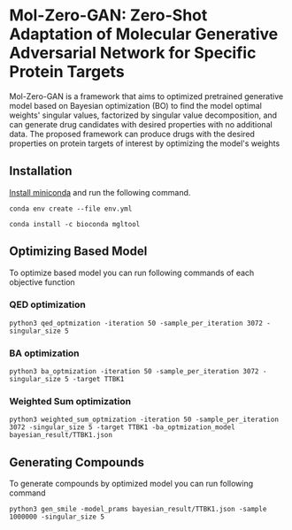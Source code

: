 # Mol-Zero-GAN: Zero-Shot Adaptation of Molecular Generative Adversarial Network for Specific Protein Targets
Mol-Zero-GAN is a framework that aims to optimized pretrained generative model based on Bayesian optimization (BO) to find the model optimal weights' singular values, factorized by singular value decomposition, and can generate drug candidates with desired properties with no additional data. The proposed framework can produce drugs with the desired properties on protein targets of interest by optimizing the model's weights


## Installation

[Install miniconda](https://docs.conda.io/en/latest/miniconda.html) and run the following command.

```conda env create --file env.yml```

```conda install -c bioconda mgltool```

## Optimizing Based Model

To optimize based model you can run following commands of each objective function

### QED optimization

```python3 qed_optmization -iteration 50 -sample_per_iteration 3072 -singular_size 5```

### BA optimization

```python3 ba_optmization -iteration 50 -sample_per_iteration 3072 -singular_size 5 -target TTBK1```

### Weighted Sum optimization

```python3 weighted_sum_optmization -iteration 50 -sample_per_iteration 3072 -singular_size 5 -target TTBK1 -ba_optmization_model bayesian_result/TTBK1.json```

## Generating Compounds

To generate compounds by optimized model you can run following command

```python3 gen_smile -model_prams bayesian_result/TTBK1.json -sample 1000000 -singular_size 5```
